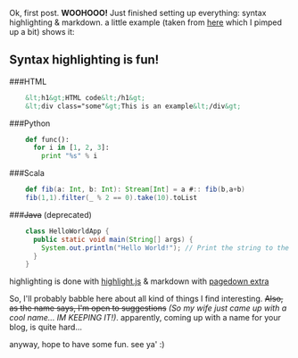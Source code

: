 Ok, first post. **WOOHOOO!**
Just finished setting up everything: syntax highlighting & markdown. a little example (taken from [here](http://softwaremaniacs.org/playground/showdown-highlight) which I pimped up a bit) shows it:

## Syntax highlighting is fun!

###HTML

```html
    &lt;h1&gt;HTML code&lt;/h1&gt;
    &lt;div class="some"&gt;This is an example&lt;/div&gt;
```
###Python

```python
    def func():
      for i in [1, 2, 3]:
        print "%s" % i
```
###Scala

```scala
    def fib(a: Int, b: Int): Stream[Int] = a #:: fib(b,a+b)
    fib(1,1).filter(_ % 2 == 0).take(10).toList
```

###~~Java~~ (deprecated)
```java
    class HelloWorldApp {
      public static void main(String[] args) {
        System.out.println("Hello World!"); // Print the string to the console.
      }
    }
```

highlighting is done with [highlight.js](https://highlightjs.org) & markdown with [pagedown extra](https://github.com/jmcmanus/pagedown-extra)

So, I'll probably babble here about all kind of things I find interesting. ~~Also, as the name says, I'm open to suggestions~~ _(So my wife just came up with a cool name... IM KEEPING IT!)_. apparently, coming up with a name for your blog, is quite hard... 

anyway, hope to have some fun. see ya' :)
